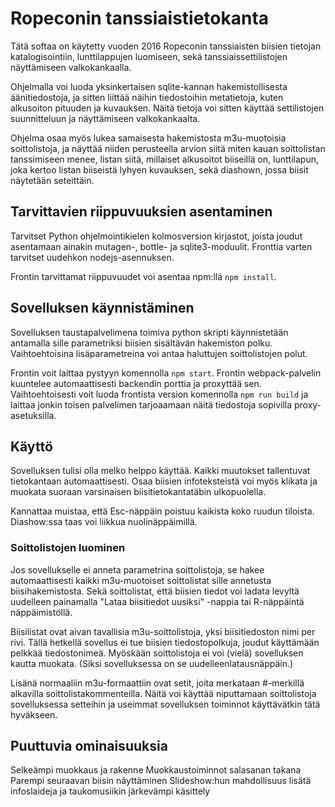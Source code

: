 # Ropeconin tanssiaistietokanta

Tätä softaa on käytetty vuoden 2016 Ropeconin tanssiaisten biisien tietojan
katalogisointiin, lunttilappujen luomiseen, sekä tanssiaissettilistojen
näyttämiseen valkokankaalla.

Ohjelmalla voi luoda yksinkertaisen sqlite-kannan hakemistollisesta
äänitiedostoja, ja sitten liittää näihin tiedostoihin metatietoja, kuten
alkusoiton pituuden ja kuvauksen.  Näitä tietoja voi sitten käyttää
settilistojen suunnitteluun ja näyttämiseen valkokankaalta.

Ohjelma osaa myös lukea samaisesta hakemistosta m3u-muotoisia soittolistoja, ja
näyttää niiden perusteella arvion siitä miten kauan soittolistan tanssimiseen
menee, listan siitä, millaiset alkusoitot biiseillä on, lunttilapun, joka kertoo
listan biiseistä lyhyen kuvauksen, sekä diashown, jossa biisit näytetään
seteittäin.

## Tarvittavien riippuvuuksien asentaminen

Tarvitset Python ohjelmointikielen kolmosversion kirjastot, joista joudut
asentamaan ainakin mutagen-, bottle- ja sqlite3-moduulit. Fronttia varten
tarvitset uudehkon nodejs-asennuksen.

Frontin tarvittamat riippuvuudet voi asentaa npm:llä `npm install`.

## Sovelluksen käynnistäminen 

Sovelluksen taustapalvelimena toimiva python skripti käynnistetään antamalla
sille parametriksi biisien sisältävän hakemiston polku. Vaihtoehtoisina
lisäparametreina voi antaa haluttujen soittolistojen polut.

Frontin voit laittaa pystyyn komennolla `npm start`. Frontin webpack-palvelin
kuuntelee automaattisesti backendin porttia ja proxyttää sen. Vaihtoehtoisesti
voit luoda frontista version komennolla `npm run build` ja laittaa jonkin
toisen palvelimen tarjoaamaan näitä tiedostoja sopivilla proxy-asetuksilla.

## Käyttö

Sovelluksen tulisi olla melko helppo käyttää. Kaikki muutokset tallentuvat
tietokantaan automaattisesti. Osaa biisien infoteksteistä voi myös klikata ja
muokata suoraan varsinaisen biisitietokantatäbin ulkopuolella.

Kannattaa muistaa, että Esc-näppäin poistuu kaikista koko ruudun tiloista.
Diashow:ssa taas voi liikkua nuolinäppäimillä.

### Soittolistojen luominen

Jos sovellukselle ei anneta parametrina soittolistoja, se hakee automaattisesti
kaikki m3u-muotoiset soittolistat sille annetusta biisihakemistosta. Sekä
soittolistat, että biisien tiedot voi ladata levyltä uudelleen painamalla "Lataa
biisitiedot uusiksi" -nappia tai R-näppäintä näppäimistöllä.

Biisilistat ovat aivan tavallisia m3u-soittolistoja, yksi biisitiedoston nimi
per rivi.  Tällä hetkellä sovellus ei tue biisien tiedostopolkuja, joudut
käyttämään pelkkää tiedostonimeä.  Myöskään soittolistoja ei voi (vielä)
sovelluksen kautta muokata. (Siksi sovelluksessa on se uudelleenlatausnäppäin.)

Lisänä normaaliin m3u-formaattiin ovat setit, joita merkataan #-merkillä
alkavilla soittolistakommenteilla. Näitä voi käyttää niputtamaan soittolistoja
sovelluksessa setteihin ja useimmat sovelluksen toiminnot käyttävätkin tätä
hyväkseen.

## Puuttuvia ominaisuuksia

Selkeämpi muokkaus ja rakenne
Muokkaustoiminnot salasanan takana
Parempi seuraavan biisin näyttäminen
Slideshow:hun mahdollisuus lisätä infoslaideja ja taukomusiikin järkevämpi käsittely
